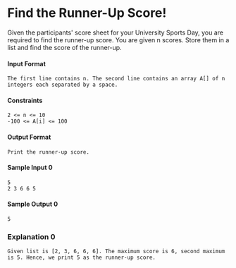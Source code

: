 # Find the Runner-Up Score!

Given the participants' score sheet for your University Sports Day, you are required to find the runner-up
score. You are given n scores. Store them in a list and find the score of the runner-up.

#### Input Format
    The first line contains n. The second line contains an array A[] of n integers each separated by a space.

#### Constraints
    2 <= n <= 10
    -100 <= A[i] <= 100

#### Output Format
    Print the runner-up score.

#### Sample Input 0
    5
    2 3 6 6 5

#### Sample Output 0
    5

### Explanation 0
    Given list is [2, 3, 6, 6, 6]. The maximum score is 6, second maximum is 5. Hence, we print 5 as the runner-up score.
